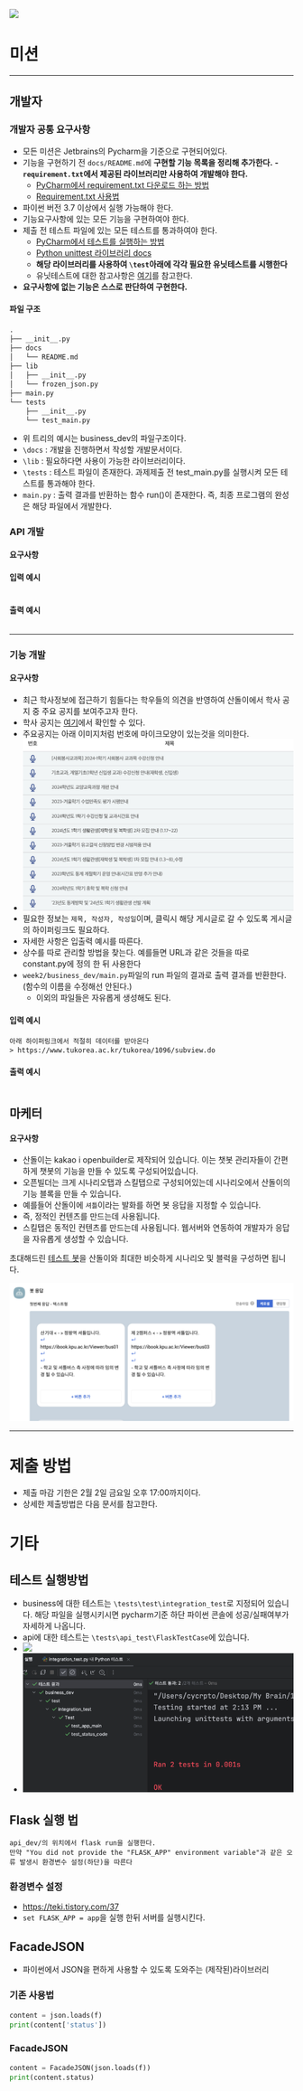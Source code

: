 ![](https://github.com/teamSANDOL/kpu_sandol_team/blob/main/img/logo_profile3.png?raw=true)
# 미션
---
## 개발자
### 개발자 공통 요구사항
- 모든 미션은 Jetbrains의 Pycharm을 기준으로 구현되어있다.
- 기능을 구현하기 전 `docs/README.md`에 **구현할 기능 목록을 정리해 추가한다.**
**- `requirement.txt`에서 제공된 라이브러리만 사용하여 개발해야 한다.**
	- [PyCharm에서 requirement.txt 다운로드 하는 방법](https://www.jetbrains.com/help/pycharm/managing-dependencies.html#revert-ignored)
	- [Requirement.txt 사용법](https://engineer-mole.tistory.com/258)
- 파이썬 버전 3.7 이상에서 실행 가능해야 한다.
- 기능요구사항에 있는 모든 기능을 구현하여야 한다.
- 제출 전 테스트 파일에 있는 모든 테스트를 통과하여야 한다.
	- [PyCharm에서 테스트를 실행하는 방법](https://www.jetbrains.com/help/pycharm/testing-your-first-python-application.html#write-test)
	- [Python unittest 라이브러리 docs](https://docs.python.org/ko/3/library/unittest.html)
    - **해당 라이브러리를 사용하여 `\test`아래에 각각 필요한 유닛테스트를 시행한다**
    - 유닛테스트에 대한 참고사항은 [여기](https://kchanguk.tistory.com/40)를 참고한다.
- **요구사항에 없는 기능은 스스로 판단하여 구현한다.**

#### 파일 구조
```text
.
├── __init__.py
├── docs
│   └── README.md
├── lib
│   ├── __init__.py
│   └── frozen_json.py
├── main.py
└── tests
    ├── __init__.py
    └── test_main.py
```
- 위 트리의 예시는 business_dev의 파일구조이다.
- `\docs` : 개발을 진행하면서 작성할 개발문서이다.
- `\lib` : 필요하다면 사용이 가능한 라이브러리이다.
- `\tests` : 테스트 파일이 존재한다. 과제제출 전 test_main.py를 실행시켜 모든 테스트를 통과해야 한다.
- `main.py` : 출력 결과를 반환하는 함수 run()이 존재한다. 즉, 최종 프로그램의 완성은 해당 파일에서 개발한다.


### API 개발
#### 요구사항


#### 입력 예시
```
```

#### 출력 예시
```
```

---
### 기능 개발
#### 요구사항
- 최근 학사정보에 접근하기 힘들다는 학우들의 의견을 반영하여 산돌이에서 학사 공지 중 주요 공지를 보여주고자 한다.
- 학사 공지는 [여기](https://www.tukorea.ac.kr/tukorea/1096/subview.do)에서 확인할 수 있다.
- 주요공지는 아래 이미지처럼 번호에 마이크모양이 있는것을 의미한다.
- ![tuk-info.png](resource%2Fimg%2Ftuk-info.png)
- 필요한 정보는 `제목, 작성자, 작성일`이며, 클릭시 해당 게시글로 갈 수 있도록 게시글의 하이퍼링크도 필요하다.
- 자세한 사항은 입출력 예시를 따른다.
- 상수를 따로 관리할 방법을 찾는다. 예를들면 URL과 같은 것들을 따로 constant.py에 정의 한 뒤 사용한다
- `week2/business_dev/main.py`파일의 run 파일의 결과로 출력 결과를 반환한다. (함수의 이름을 수정해선 안된다.)
  - 이외의 파일들은 자유롭게 생성해도 된다.

#### 입력 예시
```text
아래 하이퍼링크에서 적절히 데이터를 받아온다
> https://www.tukorea.ac.kr/tukorea/1096/subview.do
```

#### 출력 예시
```json
```

## 마케터
#### 요구사항
- 산돌이는 kakao i openbuilder로 제작되어 있습니다. 이는 챗봇 관리자들이 간편하게 챗봇의 기능을 만들 수 있도록 구성되어있습니다.
- 오픈빌더는 크게 시나리오탭과 스킬탭으로 구성되어있는데 시나리오에서 산돌이의 기능 블록을 만들 수 있습니다.
- 예를들어 산돌이에 `셔틀`이라는 발화를 하면 봇 응답을 지정할 수 있습니다.
- 즉, 정적인 컨텐츠를 만드는데 사용됩니다.
- 스킬탭은 동적인 컨텐츠를 만드는데 사용됩니다. 웹서버와 연동하여 개발자가 응답을 자유롭게 생성할 수 있습니다.

초대해드린 [테스트 봇](https://i.kakao.com/bot/5ff710328c008e4e081b2f92/intent/new?scenarioId=default)을 산돌이와 최대한 비슷하게 시나리오 및 블럭을 구성하면 됩니다.

![openbuilder_example1.png](resource%2Fimg%2Fopenbuilder_example1.png)

---
# 제출 방법
- 제출 마감 기한은 2월 2일 금요일 오후 17:00까지이다.
- 상세한 제출방법은 다음 문서를 참고한다.

# 기타
## 테스트 실행방법
- business에 대한 테스트는 `\tests\test\integration_test`로 지정되어 있습니다. 해당 파일을 실행시키시면 pycharm기준 하단 파이썬 콘솔에 성공/실패여부가 자세하게 나옵니다.
- api에 대한 테스트는 `\tests\api_test\FlaskTestCase`에 있습니다.
- ![](../resource/img/test_screenshot1.png)
- ![test_screenshot2.png](resource%2Fimg%2Ftest_screenshot2.png)
## Flask 실행 법
```
api_dev/의 위치에서 flask run을 실행한다.
만약 "You did not provide the "FLASK_APP" environment variable"과 같은 오류 발생시 환경변수 설정(하단)을 따른다
```

### 환경변수 설정
- https://teki.tistory.com/37
- `set FLASK_APP = app`을 실행 한뒤 서버를 실행시킨다.

## FacadeJSON
- 파이썬에서 JSON을 편하게 사용할 수 있도록 도와주는 (제작된)라이브러리
### 기존 사용법
```python
content = json.loads(f)
print(content['status'])
```

### FacadeJSON
```python
content = FacadeJSON(json.loads(f))
print(content.status)
```
